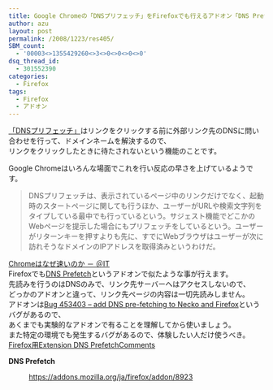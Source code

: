 ```yaml
---
title: Google Chromeの「DNSプリフェッチ」をFirefoxでも行えるアドオン「DNS Prefetch」
author: azu
layout: post
permalink: /2008/1223/res405/
SBM_count:
  - '00003<>1355429260<>3<>0<>0<>0<>0'
dsq_thread_id:
  - 301552390
categories:
  - Firefox
tags:
  - Firefox
  - アドオン
---
```

[「DNSプリフェッチ」][1]はリンクをクリックする前に外部リンク先のDNSに問い合わせを行って、ドメインネームを解決するので、  
リンクをクリックしたときに待たされないという機能のことです。

Google Chromeはいろんな場面でこれを行い反応の早さを上げているようです。

<div class="quote">
  <blockquote title="Chromeはなぜ速いのか － ＠IT" cite="http://www.atmarkit.co.jp/news/analysis/200812/22/chrome.html">
    <p>
      DNSプリフェッチは、表示されているページ中のリンクだけでなく、起動時のスタートページに関しても行うほか、ユーザーがURLや検索文字列をタイプしている最中でも行っているという。サジェスト機能でどこかのWebページを提示した場合にもプリフェッチをしているという。ユーザーがリターンキーを押すよりも先に、すでにWebブラウザはユーザーが次に訪れそうなドメインのIPアドレスを取得済みというわけだ。
    </p>
  </blockquote>
</div>

[Chromeはなぜ速いのか － ＠IT][1]  
Firefoxでも[DNS Prefetch][2]というアドオンで似たような事が行えます。  
先読みを行うのはDNSのみで、リンク先サーバーへはアクセスしないので、  
どっかのアドオンと違って、リンク先ページの内容は一切先読みしません。  
アドオンは[Bug 453403 &#8211; add DNS pre-fetching to Necko and Firefox][3]というバグがあるので、  
あくまでも実験的なアドオンで有ることを理解してから使いましょう。  
また特定の環境でも発生するバグがあるので、体験したい人だけ使うべき。  
[Firefox用Extension DNS PrefetchComments][4]

**DNS Prefetch**
<dd style="text-align: left;">
  <a href="https://addons.mozilla.org/ja/firefox/addon/8923">https://addons.mozilla.org/ja/firefox/addon/8923</a>
</dd>

 [1]: http://www.atmarkit.co.jp/news/analysis/200812/22/chrome.html
 [2]: https://addons.mozilla.org/ja/firefox/addon/8923
 [3]: https://bugzilla.mozilla.org/show_bug.cgi?id=453403
 [4]: http://sabakan.jpn.ph/adiary/01158